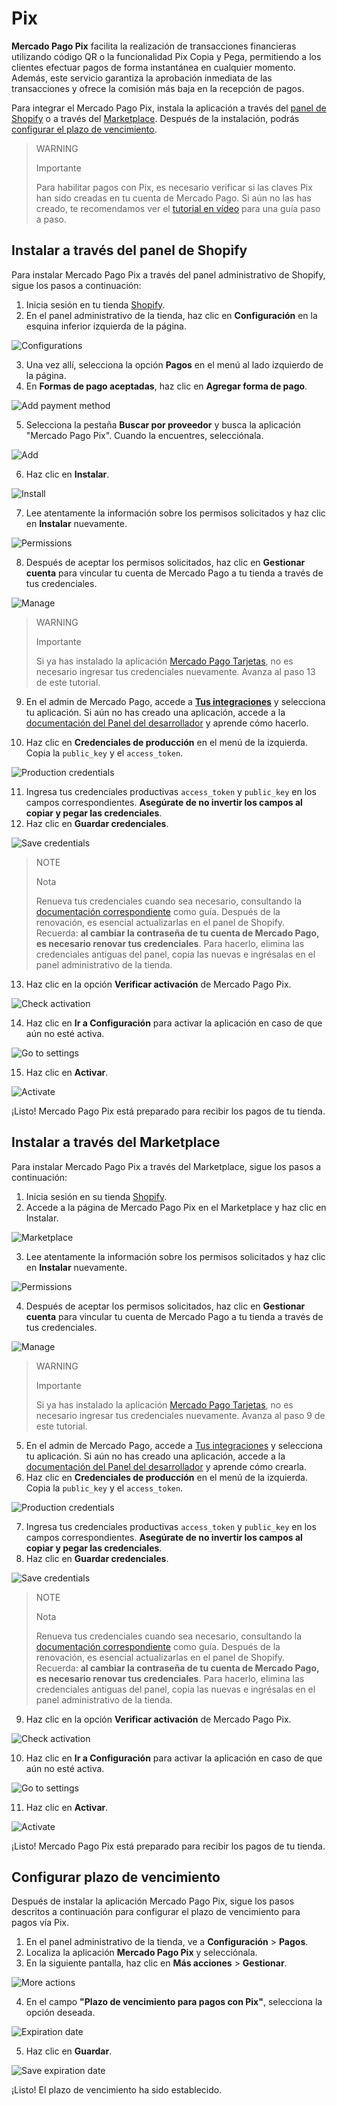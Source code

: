 # Pix

**Mercado Pago Pix** facilita la realización de transacciones financieras utilizando código QR o la funcionalidad Pix Copia y Pega, permitiendo a los clientes efectuar pagos de forma instantánea en cualquier momento. Además, este servicio garantiza la aprobación inmediata de las transacciones y ofrece la comisión más baja en la recepción de pagos.

Para integrar el Mercado Pago Pix, instala la aplicación a través del [panel de Shopify](/developers/es/docs/shopify/integration-configuration/pix#instalaratravsdelpaneldeshopify) o a través del [Marketplace](/developers/es/docs/shopify/integration-configuration/pix#instalaratravsdelmarketplace). Después de la instalación, podrás [configurar el plazo de vencimiento](/developers/es/docs/shopify/integration-configuration/pix#bookmark_configurar_plazo_de_vencimiento).

> WARNING
>
> Importante
>
> Para habilitar pagos con Pix, es necesario verificar si las claves Pix han sido creadas en tu cuenta de Mercado Pago. Si aún no las has creado, te recomendamos ver el [tutorial en vídeo](https://www.youtube.com/watch?v=60tApKYVnkA) para una guía paso a paso.

## Instalar a través del panel de Shopify

Para instalar Mercado Pago Pix a través del panel administrativo de Shopify, sigue los pasos a continuación:

1. Inicia sesión en tu tienda [Shopify](https://accounts.shopify.com/store-login).
2. En el panel administrativo de la tienda, haz clic en **Configuración** en la esquina inferior izquierda de la página.

![Configurations](/images/shopify/pix-configurations-es.png) 

3. Una vez allí, selecciona la opción **Pagos** en el menú al lado izquierdo de la página.
4. En **Formas de pago aceptadas**, haz clic en **Agregar forma de pago**.

![Add payment method](/images/shopify/pix-add-payment-method-es.png) 

5. Selecciona la pestaña **Buscar por proveedor** y busca la aplicación "Mercado Pago Pix". Cuando la encuentres, selecciónala.

![Add](/images/shopify/pix-app-search-es.png) 

6.  Haz clic en **Instalar**.

![Install](/images/shopify/pix-install-es.png) 

7. Lee atentamente la información sobre los permisos solicitados y haz clic en **Instalar** nuevamente.

![Permissions](/images/shopify/pix-permissions-es.png) 

8. Después de aceptar los permisos solicitados, haz clic en **Gestionar cuenta** para vincular tu cuenta de Mercado Pago a tu tienda a través de tus credenciales.

![Manage](/images/shopify/pix-manage-account-es.png) 

> WARNING
>
> Importante
>
> Si ya has instalado la aplicación [Mercado Pago Tarjetas](/developers/es/docs/shopify/integration-configuration/checkout-cards), no es necesario ingresar tus credenciales nuevamente. Avanza al paso 13 de este tutorial.


9. En el admin de Mercado Pago, accede a [**Tus integraciones**](https://www.mercadopago.com.br/developers/panel/app) y selecciona tu aplicación. Si aún no has creado una aplicación, accede a la [documentación del Panel del desarrollador](/developers/es/docs/shopify/additional-content/your-integrations/dashboard) y aprende cómo hacerlo.

10. Haz clic en **Credenciales de producción** en el menú de la izquierda. Copia la `public_key` y el `access_token`.

![Production credentials](/images/woocomerce/test-prod-credentials-api-es.png)

11. Ingresa tus credenciales productivas `access_token` y `public_key` en los campos correspondientes. **Asegúrate de no invertir los campos al copiar y pegar las credenciales**.
12. Haz clic en **Guardar credenciales**.

![Save credentials](/images/shopify/pix-save-credentials-es.png)

> NOTE
>
> Nota
>
> Renueva tus credenciales cuando sea necesario, consultando la [documentación correspondiente](/developers/es/docs/shopify/best-practices/credentials-best-practices/secure-credentials) como guía. Después de la renovación, es esencial actualizarlas en el panel de Shopify. Recuerda: **al cambiar la contraseña de tu cuenta de Mercado Pago, es necesario renovar tus credenciales**. Para hacerlo, elimina las credenciales antiguas del panel, copia las nuevas e ingrésalas en el panel administrativo de la tienda.

13. Haz clic en la opción **Verificar activación** de Mercado Pago Pix.

![Check activation](/images/shopify/pix-check-activation-es.png)

14. Haz clic en **Ir a Configuración** para activar la aplicación en caso de que aún no esté activa.

![Go to settings](/images/shopify/pix-go-to-settings-es.png)

15. Haz clic en **Activar**.

![Activate](/images/shopify/pix-activate-es.png)

¡Listo! Mercado Pago Pix está preparado para recibir los pagos de tu tienda.

## Instalar a través del Marketplace

Para instalar Mercado Pago Pix a través del Marketplace, sigue los pasos a continuación:

1. Inicia sesión en su tienda [Shopify](https://accounts.shopify.com/store-login).
2. Accede a la página de Mercado Pago Pix en el Marketplace y haz clic en Instalar.

![Marketplace](/images/shopify/pix-marketplace-install-es.png)

3. Lee atentamente la información sobre los permisos solicitados y haz clic en **Instalar** nuevamente.

![Permissions](/images/shopify/pix-permissions-es.png) 

4. Después de aceptar los permisos solicitados, haz clic en **Gestionar cuenta** para vincular tu cuenta de Mercado Pago a tu tienda a través de tus credenciales.

![Manage](/images/shopify/pix-manage-account-es.png) 

> WARNING
>
> Importante
>
> Si ya has instalado la aplicación [Mercado Pago Tarjetas](/developers/es/docs/shopify/integration-configuration/checkout-cards), no es necesario ingresar tus credenciales nuevamente. Avanza al paso 9 de este tutorial.

5. En el admin de Mercado Pago, accede a [Tus integraciones](https://www.mercadopago.com.br/developers/panel/app) y selecciona tu aplicación. Si aún no has creado una aplicación, accede a la [documentación del Panel del desarrollador](/developers/es/docs/shopify/additional-content/your-integrations/dashboard) y aprende cómo crearla.
6. Haz clic en **Credenciales de producción** en el menú de la izquierda. Copia la `public_key` y el `access_token`.

![Production credentials](/images/woocomerce/test-prod-credentials-api-es.png)

7. Ingresa tus credenciales productivas `access_token` y `public_key` en los campos correspondientes. **Asegúrate de no invertir los campos al copiar y pegar las credenciales**.
8. Haz clic en **Guardar credenciales**.

![Save credentials](/images/shopify/pix-save-credentials-es.png)

> NOTE
>
> Nota
>
> Renueva tus credenciales cuando sea necesario, consultando la [documentación correspondiente](/developers/es/docs/shopify/best-practices/credentials-best-practices/secure-credentials) como guía. Después de la renovación, es esencial actualizarlas en el panel de Shopify. Recuerda: **al cambiar la contraseña de tu cuenta de Mercado Pago, es necesario renovar tus credenciales**. Para hacerlo, elimina las credenciales antiguas del panel, copia las nuevas e ingrésalas en el panel administrativo de la tienda.

9. Haz clic en la opción **Verificar activación** de Mercado Pago Pix.

![Check activation](/images/shopify/pix-check-activation-es.png)

10. Haz clic en **Ir a Configuración** para activar la aplicación en caso de que aún no esté activa.

![Go to settings](/images/shopify/pix-go-to-settings-es.png)

11. Haz clic en **Activar**.

![Activate](/images/shopify/pix-activate-es.png)

¡Listo! Mercado Pago Pix está preparado para recibir los pagos de tu tienda.

## Configurar plazo de vencimiento

Después de instalar la aplicación Mercado Pago Pix, sigue los pasos descritos a continuación para configurar el plazo de vencimiento para pagos vía Pix.

1. En el panel administrativo de la tienda, ve a **Configuración** > **Pagos**.
2. Localiza la aplicación **Mercado Pago Pix** y selecciónala. 
3. En la siguiente pantalla, haz clic en **Más acciones** > **Gestionar**.

![More actions](/images/shopify/pix-more-actions-es.png)

4. En el campo **"Plazo de vencimiento para pagos con Pix"**, selecciona la opción deseada.

![Expiration date](/images/shopify/pix-expiration-date-es.png)

5. Haz clic en **Guardar**.

![Save expiration date](/images/shopify/pix-save-expiration-date-es.png)

¡Listo! El plazo de vencimiento ha sido establecido.